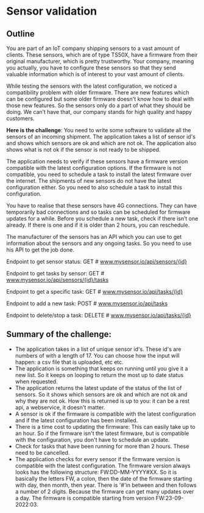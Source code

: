 # Sensor validation

## Outline

You are part of an IoT company shipping sensors to a vast amount of clients. These sensors, which are of type TS50X,
have a firmware from their original manufacturer, which is pretty trustworthy. Your company, meaning you actually, you
have to configure these sensors so that they send valuable information which is of interest to your vast amount of
clients.

While testing the sensors with the latest configuration, we noticed a compatibility problem with older firmware. There
are new features which can be configured but some older firmware doesn't know how to deal with those new features. So
the sensors only do a part of what they should be doing. We can’t have that, our company stands for high quality and
happy customers.

**Here is the challenge**: You need to write some software to validate all the sensors of an incoming shipment. The
application takes a list of sensor id's and shows which sensors are ok and which are not ok. The application also shows
what is not ok if the sensor is not ready to be shipped.

The application needs to verify if these sensors have a firmware version compatible with the latest configuration
options. If the firmware is not compatible, you need to schedule a task to install the latest firmware over the
internet. The shipments of new sensors do not have the latest configuration either. So you need to also schedule a task
to install this configuration.

You have to realise that these sensors have 4G connections. They can have temporarily bad connections and so tasks can
be scheduled for firmware updates for a while. Before you schedule a new task, check if there isn’t one already. If
there is one and if it is older than 2 hours, you can reschedule.

The manufacturer of the sensors has an API which you can use to get information about the sensors and any ongoing tasks.
So you need to use his API to get the job done.

Endpoint to get sensor status:
GET # www.mysensor.io/api/sensors/{id}

Endpoint to get tasks by sensor:
GET # www.mysensor.io/api/sensors/{id}/tasks

Endpoint to get a specific task:
GET # www.mysensor.io/api/tasks/{id}

Endpoint to add a new task:
POST # www.mysensor.io/api/tasks

Endpoint to delete/stop a task:
DELETE # www.mysensor.io/api/tasks/{id}

## Summary of the challenge:

* The application takes in a list of unique sensor id's. These id's are numbers of with a length of 17. You can choose
  how the input will happen: a csv file that is uploaded, etc etc.
* The application is something that keeps on running until you give it a new list. So it keeps on looping to return the
  most up to date status when requested.
* The application returns the latest update of the status of the list of sensors. So it shows which sensors are ok and
  which are not ok and why they are not ok. How this is returned is up to you: it can be a rest api, a webservice, it
  doesn't matter.
* A sensor is ok if the firmware is compatible with the latest configuration and if the latest configuration has been
  installed.
* There is a time cost to updating the firmware: This can easily take up to an hour. So if the firmware isn't the latest
  firmware, but is compatible with the configuration, you don't have to schedule an update.
* Check for tasks that have been running for more than 2 hours. These need to be cancelled.
* The application checks for every sensor if the firmware version is compatible with the latest configuration. The
  firmware version always looks has the following structure: FW:DD-MM-YYYY#XX. So it is basically the letters FW, a
  colon, then the date of the firmware starting with day, then month, then year. There is '#'in between and then follows
  a number of 2 digits. Because the firmware can get many updates over a day. The firmware is compatible starting from
  version FW:23-09-2022:03.

